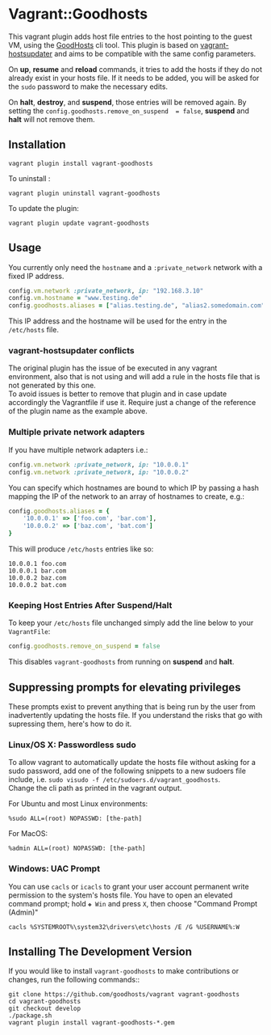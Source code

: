 # Vagrant::Goodhosts

This vagrant plugin adds host file entries to the host pointing to the guest VM, using the [GoodHosts](https://github.com/goodhosts/cli) cli tool. This plugin is based on [vagrant-hostsupdater](https://github.com/cogitatio/vagrant-hostsupdater) and aims to be compatible with the same config parameters.  

On **up**, **resume** and **reload** commands, it tries to add the hosts if they do not already exist in your hosts file. If it needs to be added, you will be asked for the `sudo` password to make the necessary edits.

On **halt**, **destroy**, and **suspend**, those entries will be removed again. By setting the `config.goodhosts.remove_on_suspend  = false`, **suspend** and **halt** will not remove them. 

## Installation

```shell
vagrant plugin install vagrant-goodhosts
```

To uninstall :

```shell
vagrant plugin uninstall vagrant-goodhosts
```

To update the plugin:

```shell
vagrant plugin update vagrant-goodhosts
```

## Usage

You currently only need the `hostname` and a `:private_network` network with a fixed IP address.

```ruby
config.vm.network :private_network, ip: "192.168.3.10"
config.vm.hostname = "www.testing.de"
config.goodhosts.aliases = ["alias.testing.de", "alias2.somedomain.com"]
```

This IP address and the hostname will be used for the entry in the `/etc/hosts` file.

### vagrant-hostsupdater conflicts

The original plugin has the issue of be executed in any vagrant environment, also that is not using and will add a rule in the hosts file that is not generated by this one.  
To avoid issues is better to remove that plugin and in case update accordingly the Vagrantfile if use it. Require just a change of the reference of the plugin name as the example above.

### Multiple private network adapters

If you have multiple network adapters i.e.:

```ruby
config.vm.network :private_network, ip: "10.0.0.1"
config.vm.network :private_network, ip: "10.0.0.2"
```

You can specify which hostnames are bound to which IP by passing a hash mapping the IP of the network to an array of hostnames to create, e.g.:

```ruby
config.goodhosts.aliases = {
    '10.0.0.1' => ['foo.com', 'bar.com'],
    '10.0.0.2' => ['baz.com', 'bat.com']
}
```

This will produce `/etc/hosts` entries like so:

```
10.0.0.1 foo.com
10.0.0.1 bar.com
10.0.0.2 baz.com
10.0.0.2 bat.com
```

### Keeping Host Entries After Suspend/Halt

To keep your `/etc/hosts` file unchanged simply add the line below to your `VagrantFile`:

```ruby
config.goodhosts.remove_on_suspend = false
```

This disables `vagrant-goodhosts` from running on **suspend** and **halt**.


## Suppressing prompts for elevating privileges

These prompts exist to prevent anything that is being run by the user from inadvertently updating the hosts file. 
If you understand the risks that go with supressing them, here's how to do it.

### Linux/OS X: Passwordless sudo

To allow vagrant to automatically update the hosts file without asking for a sudo password, add one of the following snippets to a new sudoers file include, i.e. `sudo visudo -f /etc/sudoers.d/vagrant_goodhosts`.  
Change the cli path as printed in the vagrant output.

For Ubuntu and most Linux environments:

    %sudo ALL=(root) NOPASSWD: [the-path]

For MacOS:

    %admin ALL=(root) NOPASSWD: [the-path]

### Windows: UAC Prompt

You can use `cacls` or `icacls` to grant your user account permanent write permission to the system's hosts file. 
You have to open an elevated command prompt; hold `❖ Win` and press `X`, then choose "Command Prompt (Admin)"

    cacls %SYSTEMROOT%\system32\drivers\etc\hosts /E /G %USERNAME%:W 

## Installing The Development Version

If you would like to install `vagrant-goodhosts` to make contributions or changes, run the following commands::

```shell
git clone https://github.com/goodhosts/vagrant vagrant-goodhosts
cd vagrant-goodhosts
git checkout develop
./package.sh
vagrant plugin install vagrant-goodhosts-*.gem
```

